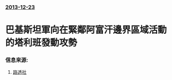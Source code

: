 ### [2013-12-23](/news/2013/12/23/index.md)

##### 
#  巴基斯坦軍向在緊鄰阿富汗邊界區域活動的塔利班發動攻勢 




### 信息来源:

1. [路透社](http://www.reuters.com/article/2013/12/23/us-pakistan-offensive-idUSBRE9BM05720131223)
